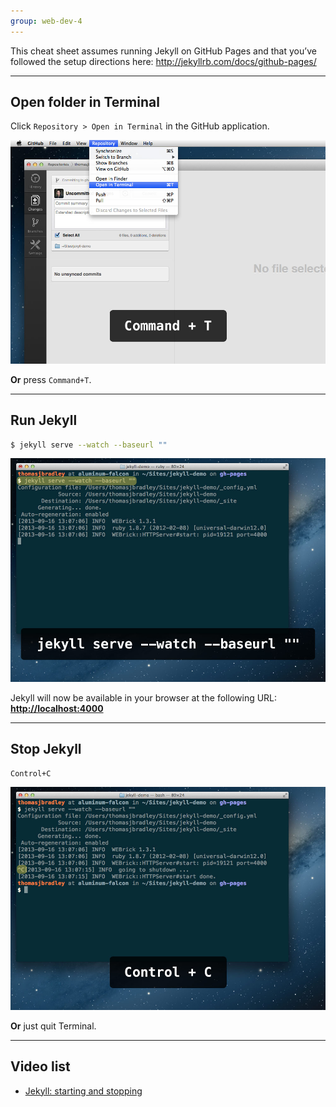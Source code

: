 ```yaml
---
group: web-dev-4
---
```


This cheat sheet assumes running Jekyll on GitHub Pages and that you’ve followed the setup directions here: <http://jekyllrb.com/docs/github-pages/>

---

## Open folder in Terminal

Click `Repository > Open in Terminal` in the GitHub application.

![](open.jpg)

**Or** press `Command+T`.

---

## Run Jekyll

```bash
$ jekyll serve --watch --baseurl ""
```

![](start.jpg)

Jekyll will now be available in your browser at the following URL: **<http://localhost:4000>**

---

## Stop Jekyll

```
Control+C
```

![](stop.jpg)

**Or** just quit Terminal.

---

## Video list

- [Jekyll: starting and stopping](https://www.youtube.com/watch?v=Vvh-PWMOf4g&list=PLWjCJDeWfDdfVEcLGAfdJn_HXyM4Y7_k-&index=4)
